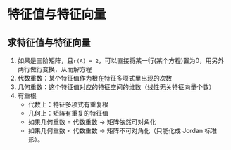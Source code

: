 # 特征值与特征向量

## 求特征值与特征向量

1. 如果是三阶矩阵，且`r(A) = 2`，可以直接将某一行(某个方程)置为0，用另外两行做行变换，从而解方程
2. 代数重数：某个特征值作为根在特征多项式里出现的次数
3. 几何重数：这个特征值对应的特征空间的维数（线性无关特征向量个数）
4. 有重根
    - 代数上：特征多项式有重复根
    - 几何上：矩阵有重复的特征值
    - 如果几何重数 = 代数重数 → 矩阵依然可对角化
    - 如果几何重数 < 代数重数 → 矩阵不可对角化（只能化成 Jordan 标准形）。
